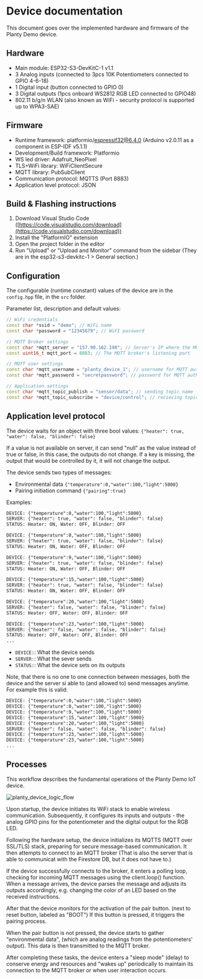 # Device documentation

This document goes over the implemented hardware and firmware of the Planty Demo device.

## Hardware

- Main module: ESP32-S3-DevKitC-1 v1.1
- 3 Analog inputs (connected to 3pcs 10K Potentiometers connected to GPIO 4-6-18)
- 1 Digital input (button connected to GPIO 0)
- 3 Digital outputs (1pcs onboard WS2812 RGB LED connected to GPIO48)
- 802.11 b/g/n WLAN (also known as WiFi - security protocol is supported up to WPA3-SAE)

## Firmware

- Runtime framework: platformio/espressif32@6.4.0 (Arduino v2.0.11 as a component in ESP-IDF v5.1.1)
- Development/Build framework: Platformio
- WS led driver: Adafruit_NeoPixel
- TLS+WiFi library: WiFiClientSecure
- MQTT library: PubSubClient
- Communication protocol: MQTTS (Port 8883)
- Application level protocol: JSON

## Build & Flashing instructions
  1. Download Visual Studio Code ([https://code.visualstudio.com/download](https://code.visualstudio.com/download))
  2. Install the "PlatformIO" extension
  3. Open the project folder in the editor
  4. Run "Upload" or "Upload and Monitor" command from the sidebar (They are in the esp32-s3-devkitc-1 > General section.)

## Configuration
The configurable (runtime constant) values of the device are in the `config.hpp` file, in the `src` folder.

Parameter list, description and default values: 
```cpp
// WiFi credentials
const char *ssid = "demo"; // WiFi name
const char *password = "12345679"; // WiFI password

// MQTT Broker settings
const char *mqtt_server = "157.90.162.198"; // Server's IP where the MQTT broker listens
const uint16_t mqtt_port = 8883; // The MQTT broker's listening port

// MQTT user settings
const char *mqtt_username = "planty_device_1"; // username for MQTT authentication
const char *mqtt_password = "secretpassword"; // password for MQTT authentication

// Application settings
const char *mqtt_topic_publish = "sensor/data"; // sending topic name
const char *mqtt_topic_subscribe = "device/control"; // recieving topic name
```

## Application level protocol

The device waits for an object with three bool values: `{"heater": true, "water": false, "blinder": false}`

If a value is not available on server, it can send "null" as the value instead of true or false, in this case, the outputs do not change.
If a key is missing, the output that would be controlled by it, it will not change the output.

The device sends two types of messages:
- Environmental data `{"temperature":0,"water":100,"light":5000}`
- Pairing initiation command `{"pairing":true}`

Examples:

```txt
DEVICE: {"temperature":0,"water":100,"light":5000}
SERVER: {"heater": true, "water": false, "blinder": false}
STATUS: Heater: ON, Water: OFF, Blinder: OFF

DEVICE: {"temperature":0,"water":100,"light":5000}
SERVER: {"heater": true, "water": false, "blinder": false}
STATUS: Heater: ON, Water: OFF, Blinder: OFF

DEVICE: {"temperature":9,"water":100,"light":5000}
SERVER: {"heater": true, "water": false, "blinder": false}
STATUS: Heater: ON, Water: OFF, Blinder: OFF

DEVICE: {"temperature":15,"water":100,"light":5000}
SERVER: {"heater": true, "water": false, "blinder": false}
STATUS: Heater: ON, Water: OFF, Blinder: OFF

DEVICE: {"temperature":20,"water":100,"light":5000}
SERVER: {"heater": false, "water": false, "blinder": false}
STATUS: Heater: OFF, Water: OFF, Blinder: OFF

DEVICE: {"temperature":23,"water":100,"light":5000}
SERVER: {"heater": false, "water": false, "blinder": false}
STATUS: Heater: OFF, Water: OFF, Blinder: OFF
...
```

- `DEVICE:`: What the device sends
- `SERVER:`: What the sever sends
- `STATUS:`: What the device sets on its outputs

Note, that there is no one to one connection between messages, both the device and the server si able to (and allowed to) send messages anytime. For example this is valid:

```txt
DEVICE: {"temperature":0,"water":100,"light":5000}
DEVICE: {"temperature":0,"water":100,"light":5000}
DEVICE: {"temperature":9,"water":100,"light":5000}
DEVICE: {"temperature":15,"water":100,"light":5000}
DEVICE: {"temperature":20,"water":100,"light":5000}
SERVER: {"heater": false, "water": false, "blinder": false}
DEVICE: {"temperature":23,"water":100,"light":5000}
DEVICE: {"temperature":23,"water":100,"light":5000}
...
```

## Processes

This workflow describes the fundamental operations of the Planty Demo IoT device.

![planty_device_logic_flow](https://github.com/HLCaptain/planty/assets/25034625/bee6bd29-0a68-4952-ba3a-73137bf1d530)

Upon startup, the device initiates its WiFi stack to enable wireless communication. Subsequently, it configures its inputs and outputs - the analog GPIO pins for the potentiometer and the digital output for the RGB LED.

Following the hardware setup, the device initializes its MQTTS (MQTT over SSL/TLS) stack, preparing for secure message-based communication. It then attempts to connect to an MQTT broker (That is also the server that is able to communicat with the Firestore DB, but it does not have to.)

If the device successfully connects to the broker, it enters a polling loop, checking for incoming MQTT messages using the client.loop() function. When a message arrives, the device parses the message and adjusts its outputs accordingly, e.g. changing the color of an LED based on the received instructions.

After that the device monitors for the activation of the pair button. (next to reset button, labeled as "BOOT") If this button is pressed, it triggers the pairing process.

When the pair button is not pressed, the device starts to gather "environmental data", (which are analog readings from the potentiometers' output). This data is then transmitted to the MQTT broker.

After completing these tasks, the device enters a "sleep mode" (delay) to conserve energy and resources and "wakes up" periodically to maintain its connection to the MQTT broker or when user interaction occurs.
